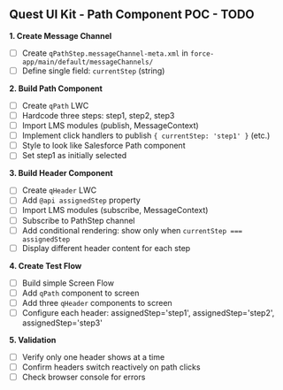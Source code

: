 ## Quest UI Kit - Path Component POC - TODO

**1. Create Message Channel**
- [ ] Create `qPathStep.messageChannel-meta.xml` in `force-app/main/default/messageChannels/`
- [ ] Define single field: `currentStep` (string)

**2. Build Path Component**
- [ ] Create `qPath` LWC
- [ ] Hardcode three steps: step1, step2, step3
- [ ] Import LMS modules (publish, MessageContext)
- [ ] Implement click handlers to publish `{ currentStep: 'step1' }` (etc.)
- [ ] Style to look like Salesforce Path component
- [ ] Set step1 as initially selected

**3. Build Header Component**
- [ ] Create `qHeader` LWC
- [ ] Add `@api assignedStep` property
- [ ] Import LMS modules (subscribe, MessageContext)
- [ ] Subscribe to PathStep channel
- [ ] Add conditional rendering: show only when `currentStep === assignedStep`
- [ ] Display different header content for each step

**4. Create Test Flow**
- [ ] Build simple Screen Flow
- [ ] Add `qPath` component to screen
- [ ] Add three `qHeader` components to screen
- [ ] Configure each header: assignedStep='step1', assignedStep='step2', assignedStep='step3'

**5. Validation**
- [ ] Verify only one header shows at a time
- [ ] Confirm headers switch reactively on path clicks
- [ ] Check browser console for errors